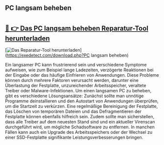 ## PC langsam beheben 

# <h2><a href="https://exedetect.com/download.php?PC langsam beheben">🔗 👉 Das PC langsam beheben Reparatur-Tool herunterladen</a></h2>

[![Das Reparatur-Tool herunterladen](https://exedetect.com/download-button.jpg)](https://exedetect.com/download.php?PC langsam beheben)

Ein langsamer PC kann frustrierend sein und verschiedene Symptome aufweisen, wie zum Beispiel lange Ladezeiten, verzögerte Reaktionen bei der Eingabe oder das häufige Einfrieren von Anwendungen. Diese Probleme können durch mehrere Faktoren verursacht werden, darunter eine Überlastung der Festplatte, unzureichender Arbeitsspeicher, veraltete Treiber oder Malware-Infektionen. Um einen langsamen PC zu beheben, gibt es verschiedene Lösungsansätze: Zunächst sollte man unnötige Programme deinstallieren und den Autostart von Anwendungen überprüfen, um die Startzeit zu verkürzen. Eine regelmäßige Bereinigung der Festplatte, das Löschen von temporären Dateien und das Defragmentieren der Festplatte können ebenfalls hilfreich sein. Zudem sollte man sicherstellen, dass alle Treiber auf dem neuesten Stand sind und ein aktueller Virenscan durchgeführt wird, um mögliche Schadsoftware zu entfernen. In manchen Fällen kann auch ein Upgrade des Arbeitsspeichers oder der Wechsel zu einer SSD-Festplatte signifikante Leistungsverbesserungen bringen.